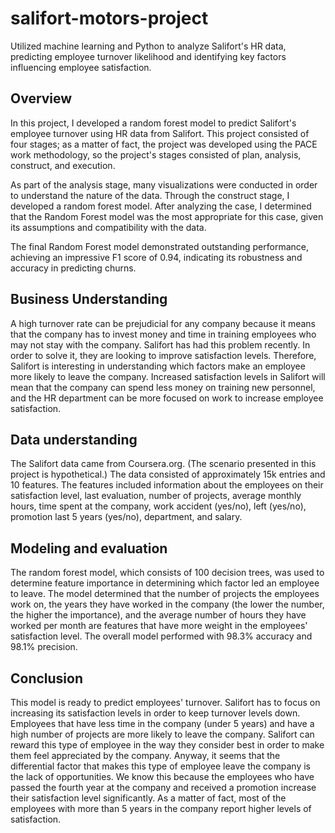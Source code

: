 # salifort-motors-project
Utilized machine learning and Python to analyze Salifort's HR data, predicting employee turnover likelihood and identifying key factors influencing employee satisfaction.

## Overview
In this project, I developed a random forest model to predict Salifort's employee turnover using HR data from Salifort. This project consisted of four stages; as a matter of fact, the project was developed using the PACE work methodology, so the project's stages consisted of plan, analysis, construct, and execution. 

As part of the analysis stage, many visualizations were conducted in order to understand the nature of the data. Through the construct stage, I developed a random forest model. After analyzing the case, I determined that the Random Forest model was the most appropriate for this case, given its assumptions and compatibility with the data.

The final Random Forest model demonstrated outstanding performance, achieving an impressive F1 score of 0.94, indicating its robustness and accuracy in predicting churns.

## Business Understanding
A high turnover rate can be prejudicial for any company because it means that the company has to invest money and time in training employees who may not stay with the company. Salifort has had this problem recently. In order to solve it, they are looking to improve satisfaction levels. Therefore, Salifort is interesting in understanding which factors make an employee more likely to leave the company. Increased satisfaction levels in Salifort will mean that the company can spend less money on training new personnel, and the HR department can be more focused on work to increase employee satisfaction. 

## Data understanding
The Salifort data came from Coursera.org. (The scenario presented in this project is hypothetical.) The data consisted of approximately 15k entries and 10 features. The features included information about the employees on their satisfaction level, last evaluation, number of projects, average monthly hours, time spent at the company, work accident (yes/no), left (yes/no), promotion last 5 years (yes/no), department, and salary.

## Modeling and evaluation
The random forest model, which consists of 100 decision trees, was used to determine feature importance in determining which factor led an employee to leave. The model determined that the number of projects the employees work on, the years they have worked in the company (the lower the number, the higher the importance), and the average number of hours they have worked per month are features that have more weight in the employees' satisfaction level. The overall model performed with 98.3% accuracy and 98.1% precision. 

## Conclusion
This model is ready to predict employees' turnover. Salifort has to focus on increasing its satisfaction levels in order to keep turnover levels down. Employees that have less time in the company (under 5 years) and have a high number of projects are more likely to leave the company. Salifort can reward this type of employee in the way they consider best in order to make them feel appreciated by the company. Anyway, it seems that the differential factor that makes this type of employee leave the company is the lack of opportunities. We know this because the employees who have passed the fourth year at the company and received a promotion increase their satisfaction level significantly. As a matter of fact, most of the employees with more than 5 years in the company report higher levels of satisfaction. 
